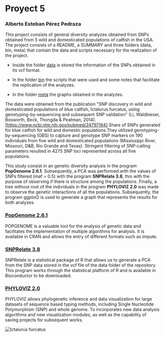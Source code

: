 # Proyect 5

### Alberto Esteban Pérez Pedraza

This project consists of general diversity analyzes obtained from SNPs obtained from 5 wild and domesticated populations of catfish in the USA. The project consists of a README, a SUMMARY and three folders (data, bin, meta) that contain the data and 
scripts necessary for the realization of the project. 

- Inside the folder [data](https://github.com/ALBERTOPP/Tareas_BioinfRepro2019_AEPP/tree/master/ProyectoUnidad5_AEPP./data.) is stored the information of the SNPs obtained in its vcf format. 

- In the folder [bin](https://github.com/ALBERTOPP/Tareas_BioinfRepro2019_AEPP/tree/master/ProyectoUnidad5_AEPP./bin.) the scripts that were used and some notes that facilitate the replication of the analyzes. 

- In the folder [meta](https://github.com/ALBERTOPP/Tareas_BioinfRepro2019_AEPP/tree/master/ProyectoUnidad5_AEPP./meta.) the graphs obtained in the analyzes.

The data were obtained from the publication "SNP discovery in wild and domesticated populations of blue 
catfish, Ictalurus furcatus, using genotyping-by-sequencing and subsequent SNP validation" 
(Li, Waldbieser, Bosworth, Beck, Thongda & Peatman, 2014).[https://www.ncbi.nlm.nih.gov/pubmed/24797164] 
Share of SNPs generated for blue catfish for wild and domestic populations.They utilized genotyping-by-sequencing
(GBS) to capture and genotype SNP markers on 190 individuals from five wild and domesticated populations 
(Mississippi River, Missouri, D&B, Rio Grande and Texas). Stringent filtering of SNP-calling parameters 
resulted in 4275 SNP loci represented across all five populations.

This study consist in an genetic diversity analysis  in the program **PopGenome 2.6.1**. Subsequently, a PCA was performed with the values of SNPs filtered (maf = 0.5) with the program **SNPRelate 3.8**, this with the purpose of observing if there is structure among the populations. Finally, a tree without root of the individuals in the program **PHYLOVIZ 2.0** was made to observe the genetic interactions of all the populations. Subsequently, the program ggplot2 is used to generate 
a graph that represents the results for both analyzes.

### [**PopGenome 2.6.1**](https://popgenome.weebly.com/) 
POPGENOME is a valuable tool for the analysis of genetic data and facilitates the implementation of multiple algorithms for analysis. It is available in CRAN and allows the entry of different formats such as impute.

### [**SNPRelate 3.8**](https://bioconductor.org/packages/release/bioc/html/SNPRelate.html)
SNPRelate is a statistical package of R that allows us to generate a PCA from the SNP data stored in the vcf file of the data folder of the repository. This program works through the statistical platform of R and is available in Bioconductor to be downloaded.

### [**PHYLOVIZ 2.0**](http://www.phyloviz.net/)
PHYLOVIZ allows phylogenetic inference and data visualization for large datasets of sequence based typing methods, including Single Nucleotide Polymorphism (SNP) and whole genome. To incorporates new data analysis algorithms and new visualization modules, as well as the capability of saving projects for subsequent works.


![Ictalurus furcatus](https://www.tnaqua.org/images/uploads/our_animals/ID_BlueCatfish_1200x490.jpg "Ictalurus furcatus")



